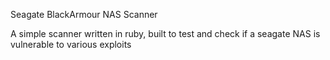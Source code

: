 Seagate BlackArmour NAS Scanner


A simple scanner written in ruby, built to test and check if a seagate
NAS is vulnerable to various exploits
